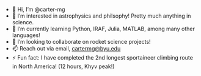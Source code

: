 - 👋 Hi, I’m @carter-mg
- 👀 I’m interested in astrophysics and philsophy! Pretty much anything in science. 
- 🌱 I’m currently learning Python, IRAF, Julia, MATLAB, among many other languages! 
- 💞️ I’m looking to collaborate on rocket science projects! 
- 📫 Reach out via email, cartermg@byu.edu
- ⚡ Fun fact: I have completed the 2nd longest sportaineer climbing route in North America! (12 hours, Khyv peak!)
